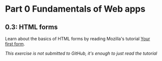 # Part 0 Fundamentals of Web apps

## 0.3: HTML forms

Learn about the basics of HTML forms by reading Mozilla's tutorial [Your first form](https://developer.mozilla.org/en-US/docs/Learn/HTML/Forms/Your_first_HTML_form).

_This exercise is not submitted to GitHub, it's enough to just read the tutorial_
